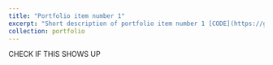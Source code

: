 ```yaml
---
title: "Portfolio item number 1"
excerpt: "Short description of portfolio item number 1 [CODE](https://github.com/abhinav-sharma-6167/Unstructured-Data-Analytics)<br/><img src='/images/500x300.png'>"
collection: portfolio
---
```


CHECK IF THIS SHOWS UP
